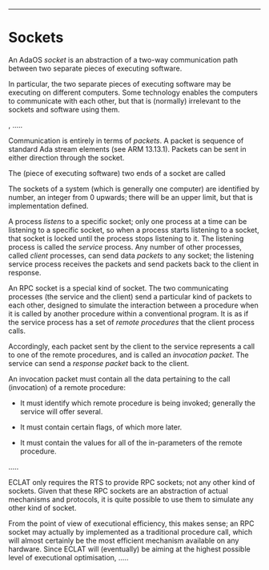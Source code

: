 -----------------------------------------------------------------------------------------------
# Sockets

An AdaOS _socket_ is an abstraction of a two-way communication path between two separate pieces
of executing software. 

In particular, the two separate pieces of executing software may be executing on different
computers. Some technology enables the computers to communicate with each other, but that is
(normally) irrelevant to the sockets and software using them. 

, .....


Communication is entirely in terms of _packets_. A packet is sequence of standard Ada stream
elements (see ARM 13.13.1). Packets can be sent in either direction through the socket. 



The (piece of executing software) two ends of a socket are called 





The sockets of a system (which is generally one computer) are identified by number, an integer 
from 0 upwards; there will be an upper limit, but that is implementation defined. 

A process _listens_ to a specific socket; only one process at a time can be listening to a 
specific socket, so when a process starts listening to a socket, that socket is locked until 
the process stops listening to it. The listening process is called the _service_ process. Any 
number of other processes, called _client_ processes, can send data _packets_ to any socket; 
the listening service process receives the packets and send packets back to the client in 
response. 

An RPC socket is a special kind of socket. The two communicating processes (the service and the 
client) send a particular kind of packets to each other, designed to simulate the interaction 
between a procedure when it is called by another procedure within a conventional program. It is 
as if the service process has a set of _remote procedures_ that the client process calls. 

Accordingly, each packet sent by the client to the service represents a call to one of the 
remote procedures, and is called an _invocation packet_. The service can send a _response 
packet_ back to the client. 

An invocation packet must contain all the data pertaining to the call (invocation) of a remote 
procedure:

 * It must identify which remote procedure is being invoked; generally the service will offer 
   several. 
   
 * It must contain certain flags, of which more later.
 
 * It must contain the values for all of the in-parameters of the remote procedure. 

.....



ECLAT only requires the RTS to provide RPC sockets; not any other kind of sockets. Given that 
these RPC sockets are an abstraction of actual mechanisms and protocols, it is quite possible 
to use them to simulate any other kind of socket. 

From the point of view of executional efficiency, this makes sense; an RPC socket may actually 
by implemented as a traditional procedure call, which will almost certainly be the most 
efficient mechanism available on any hardware. Since ECLAT will (eventually) be aiming at the 
highest possible level of executional optimisation, .....



